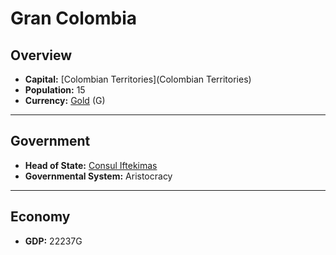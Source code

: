 # Gran Colombia

## Overview

- **Capital:** [Colombian Territories](Colombian Territories)
- **Population:** 15
- **Currency:** [Gold](Gold) (G)

---

## Government

- **Head of State:** [Consul Iftekimas](Iftekimas)
- **Governmental System:** Aristocracy

---

## Economy

- **GDP:** <!-- GDP -->22237G